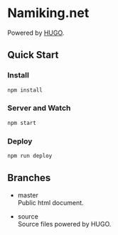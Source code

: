 Namiking.net
==============================
Powered by [HUGO](http://gohugo.io/).


Quick Start
------------------------------

### Install
```bash
npm install
```

### Server and Watch
```bash
npm start
```

### Deploy
```bash
npm run deploy
```


Branches
------------------------------

* master  
  Public html document.

* source  
  Source files powered by HUGO.

